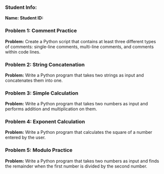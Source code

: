 ### Student Info:
**Name:**
**Student ID:**


### Problem 1: Comment Practice

**Problem:** Create a Python script that contains at least three different types of comments: single-line comments, multi-line comments, and comments within code lines.


### Problem 2: String Concatenation

**Problem:** Write a Python program that takes two strings as input and concatenates them into one.


### Problem 3: Simple Calculation

**Problem:** Write a Python program that takes two numbers as input and performs addition and multiplication on them.


### Problem 4: Exponent Calculation

**Problem:** Write a Python program that calculates the square of a number entered by the user.


### Problem 5: Modulo Practice

**Problem:** Write a Python program that takes two numbers as input and finds the remainder when the first number is divided by the second number.

